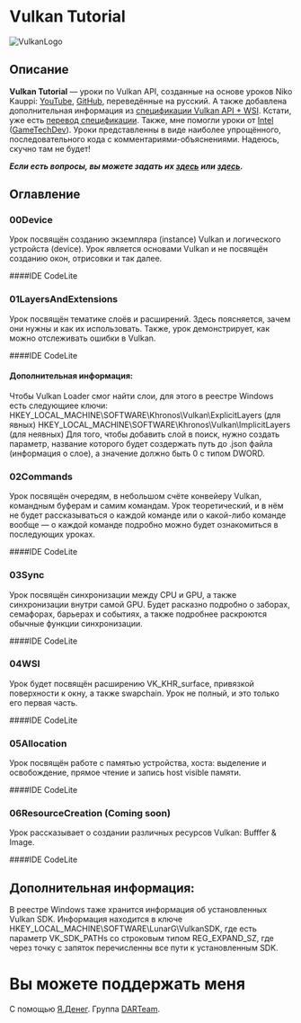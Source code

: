 # Vulkan Tutorial
![VulkanLogo](https://www.khronos.org/assets/khronos_20/css/images/Vulkan_500px_Mar15.png "Логотип Vulkan API")

## Описание

**Vulkan Tutorial** — уроки по Vulkan API, созданные на основе уроков Niko Kauppi: [YouTube][NikoYouTube], [GitHub][NikoGitHub], переведённые на русский. А также добавлена дополнительная информация из [спецификации Vulkan API + WSI][VulkanSpecWSI]. Кстати, уже есть [перевод спецификации][SpecTranslate].
Также, мне помогли уроки от [Intel][IntelVulkanTutorial] ([GameTechDev][GameTechDevTutorial]).
Уроки представленны в виде наиболее упрощённого, последовательного кода с комментариями-объяснениями. Надеюсь, скучно там не будет!

***Если есть вопросы, вы можете задать их [здесь][GameDevForum] или [здесь][CyberForum].***


## Оглавление
### 00Device
Урок посвящён созданию экземпляра (instance) Vulkan и логического устройста (device). Урок является основами Vulkan и не посвящён созданию окон, отрисовки и так далее. 

####IDE
CodeLite

### 01LayersAndExtensions
Урок посвящён тематике слоёв и расширений. Здесь поясняется, зачем они нужны и как их использовать. Также, урок демонстрирует, как можно отслеживать ошибки в Vulkan.

####IDE
CodeLite


#### Дополнительная информация:
Чтобы Vulkan Loader смог найти слои, для этого в реестре Windows есть следующиее ключи:
HKEY_LOCAL_MACHINE\SOFTWARE\Khronos\Vulkan\ExplicitLayers (для явных)
HKEY_LOCAL_MACHINE\SOFTWARE\Khronos\Vulkan\ImplicitLayers (для неявных)
Для того, чтобы добавить слой в поиск, нужно создать параметр, название которого будет создержать путь до .json файла (информация о слое), а значение должно быть 0 с типом DWORD.

### 02Commands
Урок посвящён очередям, в небольшом счёте конвейеру Vulkan, командным буферам и самим командам. Урок теоретический, и в нём не будет рассказываться о каждой команде или о какой-либо команде вообще — о каждой команде подробно можно будет ознакомиться в последующих уроках.

####IDE
CodeLite

### 03Sync
Урок посвящён синхронизации между CPU и GPU, а также синхронизации внутри самой GPU. Будет расказно подробно о заборах, семафорах, барьерах и событиях, а также подробнее раскроются обычные функции синхронизации.

####IDE
CodeLite

### 04WSI
Урок будет посвящён расширению VK_KHR_surface, привязкой поверхности к окну, а также swapchain. Урок не полный, и это только его первая часть.

####IDE
CodeLite

### 05Allocation
Урок посвящён работе с памятью устройства, хоста: выделение и освобождение, прямое чтение и запись host visible памяти.

####IDE
CodeLite

### 06ResourceCreation (Coming soon)
Урок рассказывает о создании различных ресурсов Vulkan: Bufffer & Image.

####IDE
CodeLite


## Дополнительная информация:
В реестре Windows таже хранится информация об установленных Vulkan SDK. Информация находится в ключе HKEY_LOCAL_MACHINE\SOFTWARE\LunarG\VulkanSDK,
где есть параметр VK_SDK_PATHs со строковым типом REG_EXPAND_SZ, где через точку с запяток перечисленны все пути к установленным SDK.


Вы можете поддержать меня
======================================
С помощью [Я.Денег](https://money.yandex.ru/to/410012557544062).
Группа [DARTeam][DARTeamVK].


[VulkanSpecWSI]: https://www.khronos.org/registry/vulkan/specs/1.0-wsi_extensions/pdf/vkspec.pdf "Vulkan API + WSI Specification"
[NikoGitHub]: https://github.com/Niko40/Vulkan-API-Tutorials "Репозиторий уроков Niko Kauppi на GitHub"
[NikoYouTube]: https://www.youtube.com/playlist?list=PLUXvZMiAqNbK8jd7s52BIDtCbZnKNGp0P "Плейлист уроков Niko Kauppi на YouTube"
[GameDevForum]: http://www.gamedev.ru/code/forum/?id=212896 "Тема на форуме GameDev.ru"
[CyberForum]: http://www.cyberforum.ru/graphics/thread1705765.html "Тема на CyberForum"
[IntelVulkanTutorial]: https://software.intel.com/en-us/api-without-secrets-introduction-to-vulkan-part-1 "Уроки Vulkan от Intel"
[GameTechDevTutorial]: https://github.com/GameTechDev/IntroductionToVulkan "Уроки Vulkan от Intel — GitHub"
[DARTeamVK]: http://vk.com/dev.ani.resu.team "Группа в ВКонтакте"
[SpecTranslate]: http://vbomesh.blogspot.ru/p/vulkan-api.html "Перевод спецификации Vulkan API"